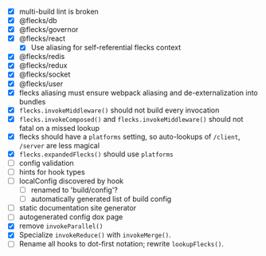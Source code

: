 - [x] multi-build lint is broken
- [x] @flecks/db
- [x] @flecks/governor
- [x] @flecks/react
    - [x] Use aliasing for self-referential flecks context
- [x] @flecks/redis
- [x] @flecks/redux
- [x] @flecks/socket
- [x] @flecks/user
- [x] flecks aliasing must ensure webpack aliasing and de-externalization into bundles
- [x] `flecks.invokeMiddleware()` should not build every invocation
- [x] `flecks.invokeComposed()` and `flecks.invokeMiddleware()` should not fatal on a missed lookup
- [x] flecks should have a `platforms` setting, so auto-lookups of `/client`, `/server` are less
  magical
- [x] `flecks.expandedFlecks()` should use `platforms`
- [ ] config validation
- [ ] hints for hook types
- [ ] localConfig discovered by hook
    - [ ] renamed to 'build/config'?
    - [ ] automatically generated list of build config
- [ ] static documentation site generator
- [ ] autogenerated config dox page
- [x] remove `invokeParallel()`
- [x] Specialize `invokeReduce()` with `invokeMerge()`.
- [ ] Rename all hooks to dot-first notation; rewrite `lookupFlecks()`.